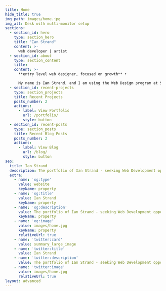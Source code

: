 ```yaml
---
title: Home
hide_title: true
img_path: images/home.jpg
img_alt: Desk with multi-monitor setup
sections:
  - section_id: hero
    type: section_hero
    title: "Ian Strand"
    content: >-
      web developer | artist
  - section_id: about
    type: section_content
    title: 
    content: >-
      **entry level web designer, focused on growth** • 

      My name is Ian Strand, and I am using the Web Design program at San Diego Mesa College to improve my online presence as an independent artist and to augment my professional skills. I am an Administrative Assistant at the Athenaeum Music & Arts Library and an independent artist. I have Bachelors of Arts degrees from the University of Michigan, in Art & Design and Screen Arts & Cultures.
  - section_id: recent-projects
    type: section_projects
    title: Recent Projects
    posts_number: 2
    actions:
      - label: View Portfolio
        url: /portfolio/
        style: button
  - section_id: recent-posts
    type: section_posts
    title: Recent Blog Posts
    posts_number: 2
    actions:
      - label: View Blog
        url: /blog/
        style: button
seo:
  title: Ian Strand
  description: The portfolio of Ian Strand - seeking Web Development opportunities
  extra:
    - name: 'og:type'
      value: website
      keyName: property
    - name: 'og:title'
      value: Ian Strand
      keyName: property
    - name: 'og:description'
      value: The portfolio of Ian Strand - seeking Web Development opportunities
      keyName: property
    - name: 'og:image'
      value: images/home.jpg
      keyName: property
      relativeUrl: true
    - name: 'twitter:card'
      value: summary_large_image
    - name: 'twitter:title'
      value: Ian Strand
    - name: 'twitter:description'
      value: The portfolio of Ian Strand - seeking Web Development opportunities
    - name: 'twitter:image'
      value: images/home.jpg
      relativeUrl: true
layout: advanced
---
```


